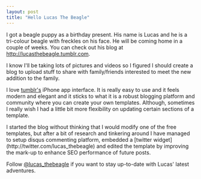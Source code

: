 ```yaml
---
layout: post
title: "Hello Lucas The Beagle"
---
```


<p>I got a beagle puppy as a birthday present. His name is Lucas and he is a tri-colour beagle with freckles on his face. He will be coming home in a couple of weeks. You can check out his blog at <a href="http://lucasthebeagle.tumblr.com">http://lucasthebeagle.tumblr.com</a>.</p>

<p>I know I'll be taking lots of pictures and videos so I figured I should create a blog to upload stuff to share with family/friends interested to meet the new addition to the family.</p>

<p>I love <a href="http://tumblr.com">tumblr's</a> iPhone app interface. It is really easy to use and it feels modern and elegant and it sticks to what it is a robust blogging platform and community where you can create your own templates. Although, sometimes I really wish I had a little bit more flexibility on updating certain sections of a template.</p>

<p>I started the blog without thinking that I would modify one of the free templates, but after a bit of research and tinkering around I have managed to setup disqus commenting platform, embedded a [twitter widget](http://twitter.com/lucas_thebeagle) and edited the template by improving the mark-up to enhance SEO performance of future posts.</p>

<p>Follow <a href="http://lucasthebeagle.tumblr.com">@lucas_thebeagle</a> if you want to stay up-to-date with Lucas' latest adventures.</p>


